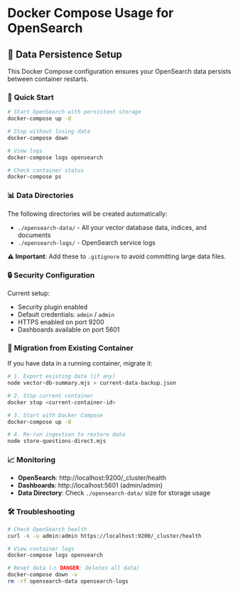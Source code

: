 # Docker Compose Usage for OpenSearch

## 📁 Data Persistence Setup

This Docker Compose configuration ensures your OpenSearch data persists between container restarts.

### 🚀 **Quick Start**

```bash
# Start OpenSearch with persistent storage
docker-compose up -d

# Stop without losing data
docker-compose down

# View logs
docker-compose logs opensearch

# Check container status
docker-compose ps
```

### 📊 **Data Directories**

The following directories will be created automatically:

-   `./opensearch-data/` - All your vector database data, indices, and documents
-   `./opensearch-logs/` - OpenSearch service logs

**⚠️ Important**: Add these to `.gitignore` to avoid committing large data files.

### 🔒 **Security Configuration**

Current setup:

-   Security plugin enabled
-   Default credentials: `admin` / `admin`
-   HTTPS enabled on port 9200
-   Dashboards available on port 5601

### 🔄 **Migration from Existing Container**

If you have data in a running container, migrate it:

```bash
# 1. Export existing data (if any)
node vector-db-summary.mjs > current-data-backup.json

# 2. Stop current container
docker stop <current-container-id>

# 3. Start with Docker Compose
docker-compose up -d

# 4. Re-run ingestion to restore data
node store-questions-direct.mjs
```

### 📈 **Monitoring**

-   **OpenSearch**: http://localhost:9200/\_cluster/health
-   **Dashboards**: http://localhost:5601 (admin/admin)
-   **Data Directory**: Check `./opensearch-data/` size for storage usage

### 🛠️ **Troubleshooting**

```bash
# Check OpenSearch health
curl -k -u admin:admin https://localhost:9200/_cluster/health

# View container logs
docker-compose logs opensearch

# Reset data (⚠️ DANGER: Deletes all data)
docker-compose down -v
rm -rf opensearch-data opensearch-logs
```
